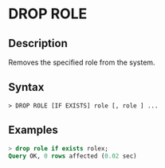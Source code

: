 # **DROP ROLE**

## **Description**

Removes the specified role from the system.

## **Syntax**

```
> DROP ROLE [IF EXISTS] role [, role ] ...
```

## **Examples**

```sql
> drop role if exists rolex;
Query OK, 0 rows affected (0.02 sec)
```
